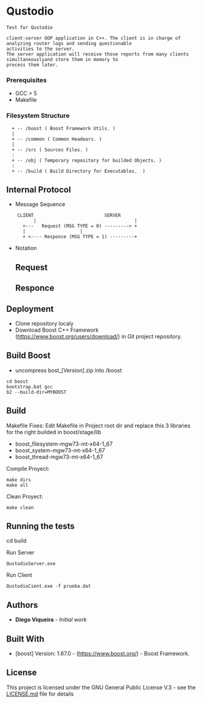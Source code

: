 # Qustodio
	Test for Qustodio
	
	client-server OOP application in C++. The client is in charge of analyzing router logs and sending questionable 
	activities to the server. 
	The server application will receive those reports from many clients simultaneouslyand store them in memory to 
	process them later. 

### Prerequisites
  - GCC > 5 
  - Makefile 

### Filesystem Structure

```
  + -- /boost ( Boost Framework Utils. )
  |
  + -- /common ( Common Headears. )
  |
  + -- /src ( Sources Files. )
  :
  + -- /obj ( Temporary repository for builded Objects. )
  :
  + -- /build ( Build Directory for Executables.  )
```  

## Internal Protocol

+ Message Sequence

```
	CLIENT                    		SERVER
          |                          		   |
	  +---   Request (MSG TYPE = 0) ---------> +
	  |					   |
	  + <---- Responce (MSG TYPE = 1) ---------+

```

+ Notation

  Request
  -------
  
  
  Responce
  --------


## Deployment 

+ Clone repository localy
+ Download Boost C++ Framework (https://www.boost.org/users/download/) in Git project repository.

## Build Boost

* uncompress bost_[Version].zip into /boost 

```
cd boost
bootstrap.bat gcc
b2 --build-dir=MYBOOST
```


## Build

Makefile Fixes:
Edit Makefile in Project root dir and replace this 3 libraries for the right builded in boost/stage/lib
  - boost_filesystem-mgw73-mt-x64-1_67 
  - boost_system-mgw73-mt-x64-1_67 
  - boost_thread-mgw73-mt-x64-1_67

Compile Proyect:
```
make dirs
make all
```

Clean Proyect:
```
make clean
```



## Running the tests

cd build 

Run Server
```
QustodioServer.exe
```
Run Client
```
QustodioCient.exe -f prueba.dat
```
## Authors

* **Diego Viqueira** - *Initial work* 

## Built With

* [boost] Version: 1.67.0 - (https://www.boost.org/) - Boost Framework.


## License

This project is licensed under the GNU General Public License V.3 - see the [LICENSE.md](LICENSE.md) file for details
